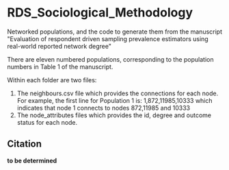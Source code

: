 # RDS_Sociological_Methodology
Networked populations, and the code to generate them from the manuscript "Evaluation of respondent driven sampling prevalence estimators using real-world reported network degree"


There are eleven numbered populations, corresponding to the population numbers in Table 1 of the manuscript.

Within each folder are two files:

1. The neighbours.csv file which provides the connections for each node. 
For example, the first line for Population 1 is: 1,872,11985,10333 which indicates that node 1 connects to nodes 872,11985 and 10333
2. The node_attributes files which provides the id, degree and outcome status for each node.


## Citation
**to be determined**
